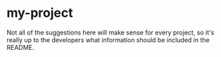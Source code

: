 # my-project

Not all of the suggestions here will make sense for every project, so it's really up to the developers what information should be included in the README.
